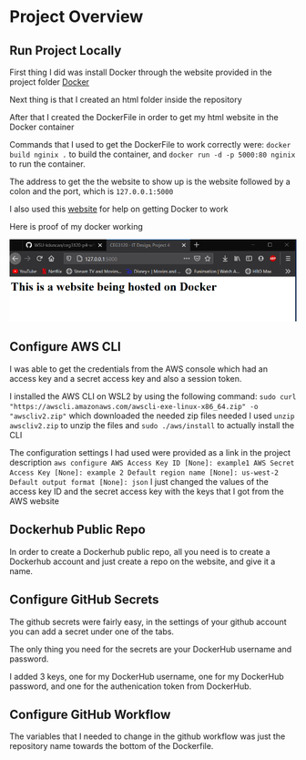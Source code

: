 # Project Overview

## Run Project Locally

First thing I did was install Docker through the website provided in the project folder
[Docker](https://www.docker.com/products/docker-desktop)

Next thing is that I created an html folder inside the repository 

After that I created the DockerFile in order to get my html website in the Docker container

Commands that I used to get the DockerFile to work correctly were: `docker build nginix .` to build the container, and `docker run -d -p 5000:80 nginix` to run the container.

The address to get the the website to show up is the website followed by a colon and the port, which is `127.0.0.1:5000`

I also used this [website](https://hub.docker.com/_/httpd) for help on getting Docker to work

Here is proof of my docker working 

![Docker Proof](DockerProof.PNG)

## Configure AWS CLI

I was able to get the credentials from the AWS console which had an access key and a secret access key and also a session token.

I installed the AWS CLI on WSL2 by using the following command: `sudo curl "https://awscli.amazonaws.com/awscli-exe-linux-x86_64.zip" -o "awscliv2.zip"` which downloaded the needed zip files needed 
I used `unzip awscliv2.zip` to unzip the files 
and `sudo ./aws/install` to actually install the CLI

The configuration settings I had used were provided as a link in the project description
`aws configure
AWS Access Key ID [None]: example1
AWS Secret Access Key [None]: example 2
Default region name [None]: us-west-2
Default output format [None]: json`
I just changed the values of the access key ID and the secret access key with the keys that I got from the AWS website

## Dockerhub Public Repo

In order to create a Dockerhub public repo, all you need is to create a Dockerhub account and just create a repo on the website, and give it a name.

## Configure GitHub Secrets

The github secrets were fairly easy, in the settings of your github account you can add a secret under one of the tabs. 

The only thing you need for the secrets are your DockerHub username and password.

I added 3 keys, one for my DockerHub username, one for my DockerHub password, and one for the authenication token from DockerHub. 

## Configure GitHub Workflow

The variables that I needed to change in the github workflow was just the repository name towards the bottom of the Dockerfile.
